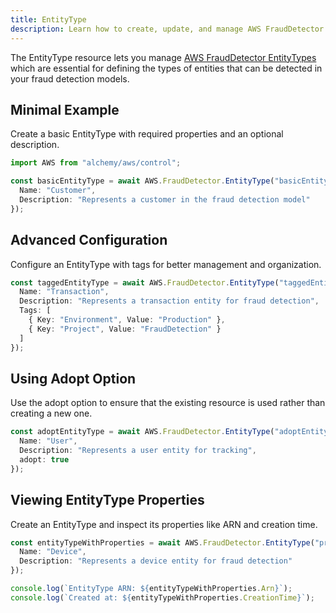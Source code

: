 ```yaml
---
title: EntityType
description: Learn how to create, update, and manage AWS FraudDetector EntityTypes using Alchemy Cloud Control.
---
```


The EntityType resource lets you manage [AWS FraudDetector EntityTypes](https://docs.aws.amazon.com/frauddetector/latest/userguide/) which are essential for defining the types of entities that can be detected in your fraud detection models.

## Minimal Example

Create a basic EntityType with required properties and an optional description.

```ts
import AWS from "alchemy/aws/control";

const basicEntityType = await AWS.FraudDetector.EntityType("basicEntityType", {
  Name: "Customer",
  Description: "Represents a customer in the fraud detection model"
});
```

## Advanced Configuration

Configure an EntityType with tags for better management and organization.

```ts
const taggedEntityType = await AWS.FraudDetector.EntityType("taggedEntityType", {
  Name: "Transaction",
  Description: "Represents a transaction entity for fraud detection",
  Tags: [
    { Key: "Environment", Value: "Production" },
    { Key: "Project", Value: "FraudDetection" }
  ]
});
```

## Using Adopt Option

Use the adopt option to ensure that the existing resource is used rather than creating a new one.

```ts
const adoptEntityType = await AWS.FraudDetector.EntityType("adoptEntityType", {
  Name: "User",
  Description: "Represents a user entity for tracking",
  adopt: true
});
```

## Viewing EntityType Properties

Create an EntityType and inspect its properties like ARN and creation time.

```ts
const entityTypeWithProperties = await AWS.FraudDetector.EntityType("propertiesEntityType", {
  Name: "Device",
  Description: "Represents a device entity for fraud detection"
});

console.log(`EntityType ARN: ${entityTypeWithProperties.Arn}`);
console.log(`Created at: ${entityTypeWithProperties.CreationTime}`);
```